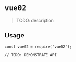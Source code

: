 # `vue02`

> TODO: description

## Usage

```
const vue02 = require('vue02');

// TODO: DEMONSTRATE API
```
